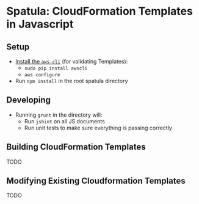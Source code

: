 # Spatula: CloudFormation Templates in Javascript

## Setup
+ [Install the `aws-cli`](http://docs.aws.amazon.com/cli/latest/userguide/cli-chap-getting-set-up.html)
(for validating Templates):
    - `sudo pip install awscli`
    - `aws configure`
+ Run `npm install` in the root spatula directory

## Developing
+ Running `grunt` in the directory will:
    - Run `jshint` on all JS documents
    - Run unit tests to make sure everything is passing correctly

## Building CloudFormation Templates
TODO

## Modifying Existing Cloudformation Templates
TODO
